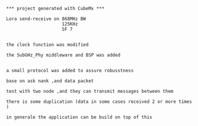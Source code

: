 

	*** project generated with CubeMx ***
	
	Lora send-receive on 868MHz BW 
						 125KHz
						 SF 7
						 
	
	the clock function was modified 
	
	the SubGHz_Phy middleware and BSP was added 
	
	
	a small protocol was added to assure robusstness 
	
	base on ask nank ,and data packet 
	
	test with two node ,and they can transmit messages between them 
	
	there is some duplication (data in some cases received 2 or more times )
	
	in generale the application can be build on top of this 